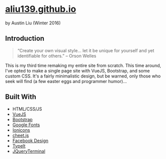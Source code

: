 # [aliu139.github.io](https://aliu139.github.io/)
by Austin Liu (Winter 2016)

## Introduction
> “Create your own visual style… let it be unique for yourself and yet identifiable for others.” – Orson Welles

This is my third time remaking my entire site from scratch. This time around, I've opted to make a single page site with VueJS, Bootstrap, and some custom CSS. It's a fairly minimalistic design, but be warned, only those who seek will find (a few easter eggs and programmer humor)...

## Built With
* HTML/CSS/JS
* [VueJS](https://vuejs.org/)
* [Bootstrap](http://getbootstrap.com/)
* [Google Fonts](https://fonts.google.com/)
* [Ionicons](http://ionicons.com/)
* [cheet.js](http://lou.wtf/cheet.js/)
* [Facebook Design](http://facebook.design/)
* [TypeIt](http://macarthur.me/typeit/)
* [JQueryTerminal](http://terminal.jcubic.pl/)
